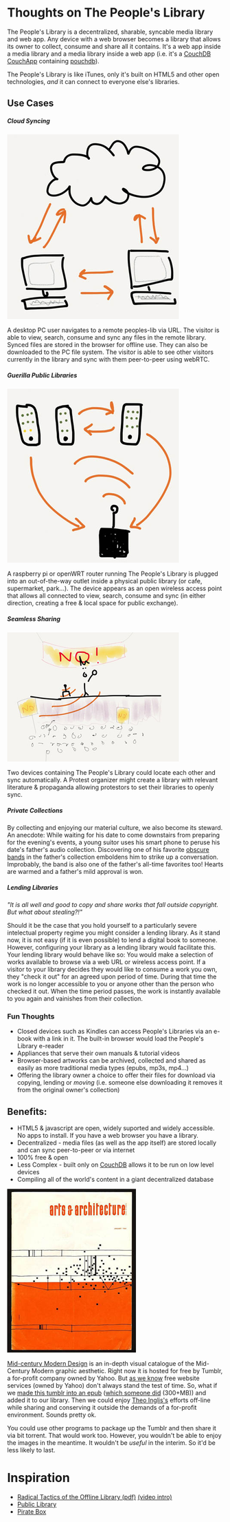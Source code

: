 # Thoughts on The People's Library

The People's Library is a decentralized, sharable, syncable media library and web app. Any device with a web browser becomes a library that allows its owner to collect, consume and share all it contains.
It's a web app inside a media library and a media library inside a web app (i.e. it's a [CouchDB](http://couchdb.apache.org/) [CouchApp](http://couchdb.readthedocs.org/en/latest/couchapp/) containing [pouchdb](http://pouchdb.com/)).  

The People's Library is like iTunes, only it's built on HTML5 and other open technologies, _and_ it can connect to everyone else's libraries. 


## Use Cases

##### Cloud Syncing

![cloud-sync](/docs/assets/cloud-sync.jpg "Cloud Sync")

A desktop PC user navigates to a remote peoples-lib via URL.  The visitor is able to view, search, consume and sync any files in the remote library.  Synced files are stored in the browser for offline use. They can also be downloaded to the PC file system.  The visitor is able to see other visitors currently in the library and sync with them peer-to-peer using webRTC.

##### Guerilla Public Libraries

![public-library](/docs/assets/public-library.jpg "Guerilla Public Library")

A raspberry pi or openWRT router running The People's Library is plugged into an out-of-the-way outlet inside a physical public library (or cafe, supermarket, park...).  The device appears as an open wireless access point that allows all connected to view, search, consume and sync (in either direction, creating a free & local space for public exchange).

##### Seamless Sharing

![protest](/docs/assets/protest.jpg "Seamless Sharing")

Two devices containing The People's Library could locate each other and sync automatically.  A Protest organizer might create a library with relevant literature & propaganda allowing protestors to set their libraries to openly sync.

##### Private Collections

By collecting and enjoying our material culture, we also become its steward. An anecdote: While waiting for his date to come downstairs from preparing for the evening's events, a young suitor uses his smart phone to peruse his date's father's audio collection.  Discovering one of his favorite [obscure bands](http://open.spotify.com/artist/5awyxT5dfxGoIIG6zuvxLv) in the father's collection emboldens him to strike up a conversation.  Improbably, the band is also one of the father's all-time favorites too!  Hearts are warmed and a father's mild approval is won.

##### Lending Libraries

_"It is all well and good to copy and share works that fall outside copyright. But what about stealing?!"_

Should it be the case that you hold yourself to a particularly severe intelectual property regime you might consider a lending library.  As it stand now, it is not easy (if it is even possible) to lend a digital book to someone.  However, configuring your library as a lending library would facilitate this.  Your lending library would behave like so:  You would make a selection of works available to browse via a web URL or wireless access point.  If a visitor to your library decides they would like to consume a work you own, they "check it out" for an agreed upon period of time. During that time the work is no longer accessible to you or anyone other than the person who checked it out.  When the time period passes, the work is instantly available to you again and vainishes from their collection.

### Fun Thoughts

* Closed devices such as Kindles can access People's Libraries via an e-book with a link in it. The built-in browser would load the People's Library e-reader
* Appliances that serve their own manuals & tutorial videos
* Browser-based artworks can be archived, collected and shared as easily as more traditional media types (epubs, mp3s, mp4...)
* Offering the library owner a choice to offer their files for download via copying, lending or _moving_ (i.e. someone else downloading it removes it from the original 
owner's collection)

## Benefits:

* HTML5 & javascript are open, widely suported and widely accessible. No apps to install. If you have a web browser you have a library.
* Decentralized - media files (as well as the app itself) are stored locally and can sync peer-to-peer or via internet
* 100% free & open
* Less Complex - built only on [CouchDB](http://couchdb.apache.org/) allows it to be run on low level devices
* Compiling all of the world's content in a giant decentralized database

![mid-century](/docs/assets/mid-century.jpg "Arts & Architecture")

[Mid-century Modern Design](http://midcenturymoderndesign.tumblr.com/) is an in-depth visual catalogue of the Mid-Century Modern graphic aesthetic. Right now it is hosted for free by Tumblr, a for-profit company owned by Yahoo.  But [as we know](http://contemporary-home-computing.org/1tb/about) free website services (owned by Yahoo) don't always stand the test of time.  So, what if we [made this tumblr into an epub](http://streambooks.thepeoplesebook.net) ([which someone did](http://beta.thepeoplesebook.net/b/streambooks/3eceb1ee7e1f8b99b9c4d13cacee895c) (300+MB)) and added it to our library. Then we could enjoy [Theo Inglis's](http://theoinglis.tumblr.com/) efforts off-line while sharing and conserving it outside the demands of a for-profit environment.  Sounds pretty ok.

You could use other programs to package up the Tumblr and then share it via bit torrent.  That would work too.  However, you wouldn't be able to enjoy the images in the meantime.  It wouldn't be _useful_ in the interim.  So it'd be less likely to last.

# Inspiration

* [Radical Tactics of the Offline Library (pdf)](http://issuu.com/instituteofnetworkcultures/docs/nn07_complete) [(video intro)](http://vimeo.com/95351775)
* [Public Library](http://www.memoryoftheworld.org/public-library/)
* [Pirate Box](http://piratebox.cc/)
